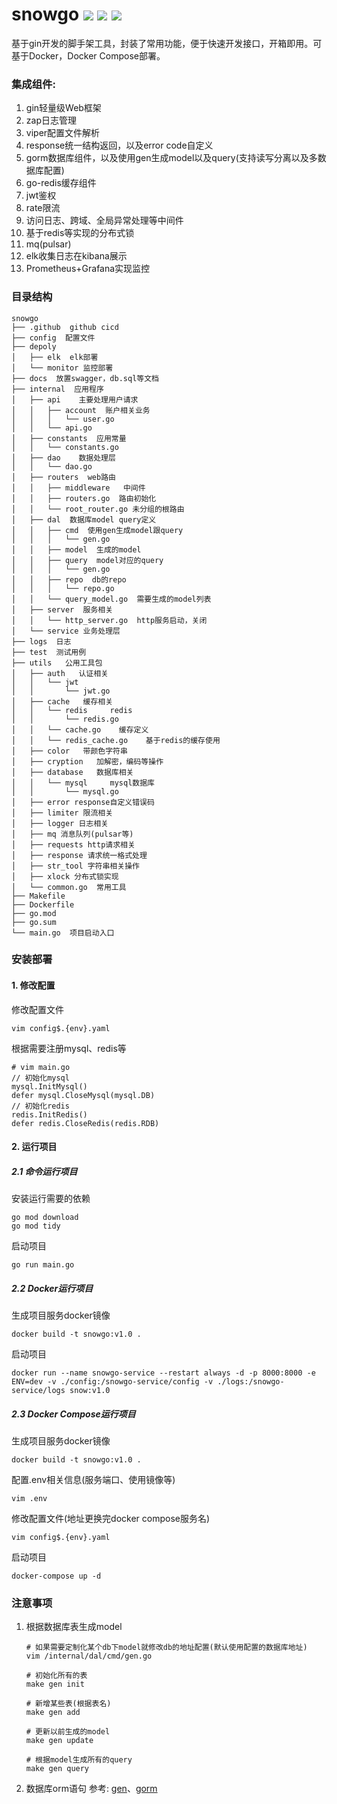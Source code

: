 # snowgo <img src="https://img.shields.io/badge/golang-1.22-blue"/> <img src="https://img.shields.io/badge/gin-1.10.0-green"/> <img src="https://img.shields.io/badge/gorm-1.25.10-red"/>
基于gin开发的脚手架工具，封装了常用功能，便于快速开发接口，开箱即用。可基于Docker，Docker Compose部署。

### 集成组件:
1. gin轻量级Web框架
2. zap日志管理
3. viper配置文件解析
4. response统一结构返回，以及error code自定义
5. gorm数据库组件，以及使用gen生成model以及query(支持读写分离以及多数据库配置)
6. go-redis缓存组件
7. jwt鉴权
8. rate限流
9. 访问日志、跨域、全局异常处理等中间件
10. 基于redis等实现的分布式锁
11. mq(pulsar)
12. elk收集日志在kibana展示
13. Prometheus+Grafana实现监控

### 目录结构
```
snowgo
├── .github  github cicd
├── config  配置文件
├── depoly
│   ├── elk  elk部署
│   └── monitor 监控部署
├── docs  放置swagger，db.sql等文档
├── internal  应用程序
│   ├── api    主要处理用户请求
│   │   ├── account  账户相关业务
│   │   │   └── user.go
│   │   └── api.go
│   ├── constants  应用常量
│   │   └── constants.go
│   ├── dao    数据处理层
│   │   └── dao.go
│   ├── routers  web路由
│   │   ├── middleware   中间件
│   │   ├── routers.go  路由初始化
│   │   └── root_router.go 未分组的根路由
│   ├── dal  数据库model query定义
│   │   ├── cmd  使用gen生成model跟query
│   │   │   └── gen.go
│   │   ├── model  生成的model
│   │   ├── query  model对应的query
│   │   │   └── gen.go
│   │   ├── repo  db的repo
│   │   │   └── repo.go
│   │   └── query_model.go  需要生成的model列表
│   ├── server  服务相关
│   │   └── http_server.go  http服务启动，关闭
│   └── service 业务处理层
├── logs  日志
├── test  测试用例
├── utils   公用工具包
│   ├── auth   认证相关
│   │   └── jwt
│   │       └── jwt.go
│   ├── cache   缓存相关
│   │   └── redis     redis
│   │       └── redis.go
│   │   └── cache.go    缓存定义
│   │   └── redis_cache.go    基于redis的缓存使用
│   ├── color   带颜色字符串
│   ├── cryption   加解密，编码等操作
│   ├── database   数据库相关
│   │   └── mysql     mysql数据库
│   │       └── mysql.go     
│   ├── error response自定义错误码  
│   ├── limiter 限流相关  
│   ├── logger 日志相关  
│   ├── mq 消息队列(pulsar等)  
│   ├── requests http请求相关
│   ├── response 请求统一格式处理
│   ├── str_tool 字符串相关操作
│   ├── xlock 分布式锁实现
│   └── common.go  常用工具
├── Makefile
├── Dockerfile
├── go.mod
├── go.sum
└── main.go  项目启动入口
```

### 安装部署
#### 1. 修改配置
修改配置文件
```shell
vim config$.{env}.yaml
```
根据需要注册mysql、redis等
```
# vim main.go
// 初始化mysql
mysql.InitMysql()
defer mysql.CloseMysql(mysql.DB)
// 初始化redis
redis.InitRedis()
defer redis.CloseRedis(redis.RDB)
```
#### 2. 运行项目
##### 2.1 命令运行项目
安装运行需要的依赖
```shell
go mod download
go mod tidy
```
启动项目
```shell
go run main.go
```

##### 2.2 Docker运行项目
生成项目服务docker镜像
```shell
docker build -t snowgo:v1.0 .
```
启动项目
```shell
docker run --name snowgo-service --restart always -d -p 8000:8000 -e ENV=dev -v ./config:/snowgo-service/config -v ./logs:/snowgo-service/logs snow:v1.0
```

##### 2.3 Docker Compose运行项目
生成项目服务docker镜像
```shell
docker build -t snowgo:v1.0 .
```
配置.env相关信息(服务端口、使用镜像等)
```shell
vim .env
```
修改配置文件(地址更换完docker compose服务名)
```shell
vim config$.{env}.yaml
```
启动项目
```shell
docker-compose up -d
```

### 注意事项
1. 根据数据库表生成model
    ```
    # 如果需要定制化某个db下model就修改db的地址配置(默认使用配置的数据库地址)
    vim /internal/dal/cmd/gen.go
   
    # 初始化所有的表
    make gen init
   
    # 新增某些表(根据表名)
    make gen add
   
    # 更新以前生成的model
    make gen update
   
    # 根据model生成所有的query
    make gen query
    ```
2. 数据库orm语句
    参考: [gen](https://gorm.io/zh_CN/gen/dao.html)、[gorm](https://gorm.io/zh_CN/docs/)
